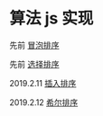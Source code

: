 # 算法 js 实现

先前 [冒泡排序](./bubble/bubble.md)

先前 [选择排序](./selection/selection.md)

2019.2.11 [插入排序](./insertion/insertion.md)

2019.2.12 [希尔排序](./shellSort/shellSort.md)